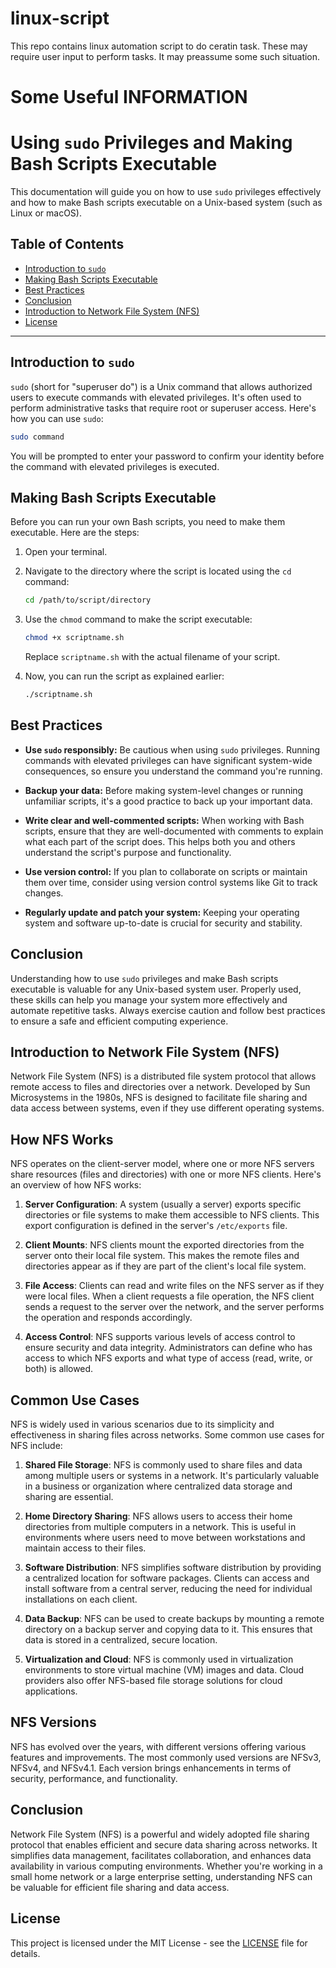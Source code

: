 # linux-script
This repo contains linux automation script to do ceratin task.
These may require user input to perform tasks.
It may preassume some such situation.


# Some Useful INFORMATION

# Using `sudo` Privileges and Making Bash Scripts Executable

This documentation will guide you on how to use `sudo` privileges effectively and how to make Bash scripts executable on a Unix-based system (such as Linux or macOS).

## Table of Contents

- [Introduction to `sudo`](#introduction-to-sudo)
- [Making Bash Scripts Executable](#making-bash-scripts-executable)
- [Best Practices](#best-practices)
- [Conclusion](#conclusion)
- [Introduction to Network File System (NFS)](#introduction-to-network-file-system-nfs)
- [License](#license)



---

## Introduction to `sudo`

`sudo` (short for "superuser do") is a Unix command that allows authorized users to execute commands with elevated privileges. It's often used to perform administrative tasks that require root or superuser access. Here's how you can use `sudo`:

```bash
sudo command
```

You will be prompted to enter your password to confirm your identity before the command with elevated privileges is executed.

## Making Bash Scripts Executable

Before you can run your own Bash scripts, you need to make them executable. Here are the steps:

1. Open your terminal.

2. Navigate to the directory where the script is located using the `cd` command:
   ```bash
   cd /path/to/script/directory
   ```

3. Use the `chmod` command to make the script executable:
   ```bash
   chmod +x scriptname.sh
   ```

   Replace `scriptname.sh` with the actual filename of your script.

4. Now, you can run the script as explained earlier:
   ```bash
   ./scriptname.sh
   ```

## Best Practices

- **Use `sudo` responsibly:** Be cautious when using `sudo` privileges. Running commands with elevated privileges can have significant system-wide consequences, so ensure you understand the command you're running.

- **Backup your data:** Before making system-level changes or running unfamiliar scripts, it's a good practice to back up your important data.

- **Write clear and well-commented scripts:** When working with Bash scripts, ensure that they are well-documented with comments to explain what each part of the script does. This helps both you and others understand the script's purpose and functionality.

- **Use version control:** If you plan to collaborate on scripts or maintain them over time, consider using version control systems like Git to track changes.

- **Regularly update and patch your system:** Keeping your operating system and software up-to-date is crucial for security and stability.

## Conclusion

Understanding how to use `sudo` privileges and make Bash scripts executable is valuable for any Unix-based system user. Properly used, these skills can help you manage your system more effectively and automate repetitive tasks. Always exercise caution and follow best practices to ensure a safe and efficient computing experience.




## Introduction to Network File System (NFS)

Network File System (NFS) is a distributed file system protocol that allows remote access to files and directories over a network. Developed by Sun Microsystems in the 1980s, NFS is designed to facilitate file sharing and data access between systems, even if they use different operating systems.

## How NFS Works

NFS operates on the client-server model, where one or more NFS servers share resources (files and directories) with one or more NFS clients. Here's an overview of how NFS works:

1. **Server Configuration**: A system (usually a server) exports specific directories or file systems to make them accessible to NFS clients. This export configuration is defined in the server's `/etc/exports` file.

2. **Client Mounts**: NFS clients mount the exported directories from the server onto their local file system. This makes the remote files and directories appear as if they are part of the client's local file system.

3. **File Access**: Clients can read and write files on the NFS server as if they were local files. When a client requests a file operation, the NFS client sends a request to the server over the network, and the server performs the operation and responds accordingly.

4. **Access Control**: NFS supports various levels of access control to ensure security and data integrity. Administrators can define who has access to which NFS exports and what type of access (read, write, or both) is allowed.

## Common Use Cases

NFS is widely used in various scenarios due to its simplicity and effectiveness in sharing files across networks. Some common use cases for NFS include:

1. **Shared File Storage**: NFS is commonly used to share files and data among multiple users or systems in a network. It's particularly valuable in a business or organization where centralized data storage and sharing are essential.

2. **Home Directory Sharing**: NFS allows users to access their home directories from multiple computers in a network. This is useful in environments where users need to move between workstations and maintain access to their files.

3. **Software Distribution**: NFS simplifies software distribution by providing a centralized location for software packages. Clients can access and install software from a central server, reducing the need for individual installations on each client.

4. **Data Backup**: NFS can be used to create backups by mounting a remote directory on a backup server and copying data to it. This ensures that data is stored in a centralized, secure location.

5. **Virtualization and Cloud**: NFS is commonly used in virtualization environments to store virtual machine (VM) images and data. Cloud providers also offer NFS-based file storage solutions for cloud applications.

## NFS Versions

NFS has evolved over the years, with different versions offering various features and improvements. The most commonly used versions are NFSv3, NFSv4, and NFSv4.1. Each version brings enhancements in terms of security, performance, and functionality.

## Conclusion

Network File System (NFS) is a powerful and widely adopted file sharing protocol that enables efficient and secure data sharing across networks. It simplifies data management, facilitates collaboration, and enhances data availability in various computing environments. Whether you're working in a small home network or a large enterprise setting, understanding NFS can be valuable for efficient file sharing and data access.

## License

This project is licensed under the MIT License - see the [LICENSE](LICENSE) file for details.
